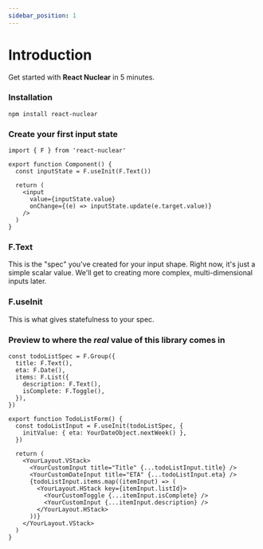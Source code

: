 ```yaml
---
sidebar_position: 1
---
```


# Introduction

Get started with **React Nuclear** in 5 minutes.

### Installation
```
npm install react-nuclear
```

### Create your first input state

```
import { F } from 'react-nuclear'

export function Component() {
  const inputState = F.useInit(F.Text())

  return (
    <input
      value={inputState.value}
      onChange={(e) => inputState.update(e.target.value)}
    />
  )
}
```

### F.Text
This is the "spec" you've created for your input shape. Right now, it's just a simple scalar value. We'll get to creating more complex, multi-dimensional inputs later.

### F.useInit
This is what gives statefulness to your spec.

### Preview to where the *real* value of this library comes in
```
const todoListSpec = F.Group({
  title: F.Text(),
  eta: F.Date(),
  items: F.List({
    description: F.Text(),
    isComplete: F.Toggle(),
  }),
})

export function TodoListForm() {
  const todoListInput = F.useInit(todoListSpec, {
    initValue: { eta: YourDateObject.nextWeek() },
  })

  return (
    <YourLayout.VStack>
      <YourCustomInput title="Title" {...todoListInput.title} />
      <YourCustomDateInput title="ETA" {...todoListInput.eta} />
      {todoListInput.items.map((itemInput) => (
        <YourLayout.HStack key={itemInput.listId}>
          <YourCustomToggle {...itemInput.isComplete} />
          <YourCustomInput {...itemInput.description} />
        </YourLayout.HStack>
      ))}
    </YourLayout.VStack>
  )
}

```
